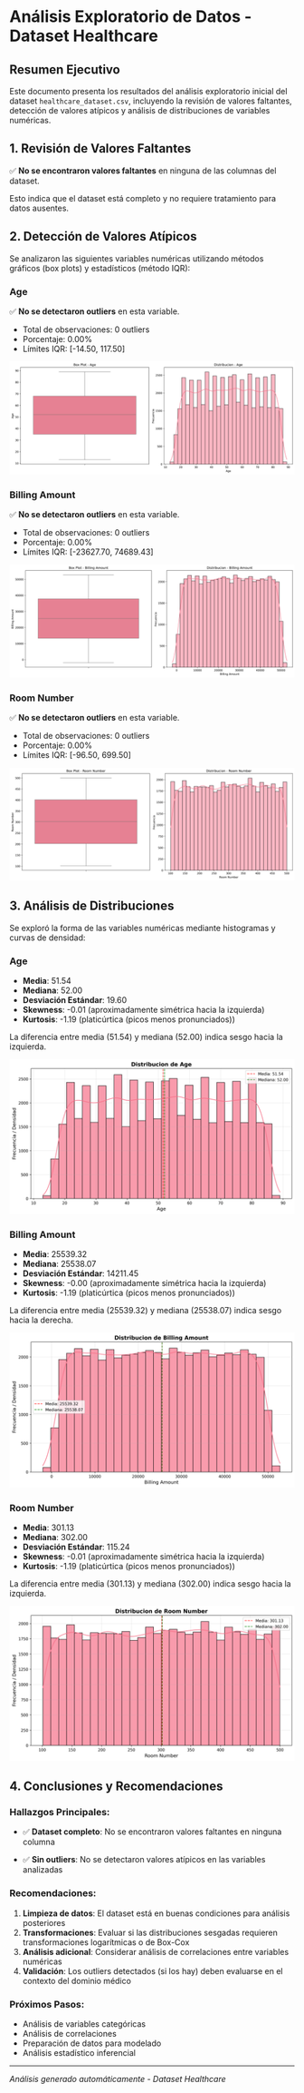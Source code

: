 # Análisis Exploratorio de Datos - Dataset Healthcare

## Resumen Ejecutivo

Este documento presenta los resultados del análisis exploratorio inicial del dataset `healthcare_dataset.csv`, incluyendo la revisión de valores faltantes, detección de valores atípicos y análisis de distribuciones de variables numéricas.

## 1. Revisión de Valores Faltantes


✅ **No se encontraron valores faltantes** en ninguna de las columnas del dataset.

Esto indica que el dataset está completo y no requiere tratamiento para datos ausentes.

## 2. Detección de Valores Atípicos

Se analizaron las siguientes variables numéricas utilizando métodos gráficos (box plots) y estadísticos (método IQR):


### Age
✅ **No se detectaron outliers** en esta variable.
- Total de observaciones: 0 outliers
- Porcentaje: 0.00%
- Límites IQR: [-14.50, 117.50]

![Box Plot y Distribución de Age](outputs_puntos123/boxplot_distribucion_age.png)

### Billing Amount
✅ **No se detectaron outliers** en esta variable.
- Total de observaciones: 0 outliers
- Porcentaje: 0.00%
- Límites IQR: [-23627.70, 74689.43]

![Box Plot y Distribución de Billing Amount](outputs_puntos123/boxplot_distribucion_billing_amount.png)

### Room Number
✅ **No se detectaron outliers** en esta variable.
- Total de observaciones: 0 outliers
- Porcentaje: 0.00%
- Límites IQR: [-96.50, 699.50]

![Box Plot y Distribución de Room Number](outputs_puntos123/boxplot_distribucion_room_number.png)

## 3. Análisis de Distribuciones

Se exploró la forma de las variables numéricas mediante histogramas y curvas de densidad:


### Age
- **Media**: 51.54
- **Mediana**: 52.00
- **Desviación Estándar**: 19.60
- **Skewness**: -0.01 (aproximadamente simétrica hacia la izquierda)
- **Kurtosis**: -1.19 (platicúrtica (picos menos pronunciados))

La diferencia entre media (51.54) y mediana (52.00) indica sesgo hacia la izquierda.

![Distribución de Age](outputs_puntos123/distribucion_age.png)

### Billing Amount
- **Media**: 25539.32
- **Mediana**: 25538.07
- **Desviación Estándar**: 14211.45
- **Skewness**: -0.00 (aproximadamente simétrica hacia la izquierda)
- **Kurtosis**: -1.19 (platicúrtica (picos menos pronunciados))

La diferencia entre media (25539.32) y mediana (25538.07) indica sesgo hacia la derecha.

![Distribución de Billing Amount](outputs_puntos123/distribucion_billing_amount.png)

### Room Number
- **Media**: 301.13
- **Mediana**: 302.00
- **Desviación Estándar**: 115.24
- **Skewness**: -0.01 (aproximadamente simétrica hacia la izquierda)
- **Kurtosis**: -1.19 (platicúrtica (picos menos pronunciados))

La diferencia entre media (301.13) y mediana (302.00) indica sesgo hacia la izquierda.

![Distribución de Room Number](outputs_puntos123/distribucion_room_number.png)

## 4. Conclusiones y Recomendaciones

### Hallazgos Principales:

- ✅ **Dataset completo**: No se encontraron valores faltantes en ninguna columna

- ✅ **Sin outliers**: No se detectaron valores atípicos en las variables analizadas

### Recomendaciones:

1. **Limpieza de datos**: El dataset está en buenas condiciones para análisis posteriores
2. **Transformaciones**: Evaluar si las distribuciones sesgadas requieren transformaciones logarítmicas o de Box-Cox
3. **Análisis adicional**: Considerar análisis de correlaciones entre variables numéricas
4. **Validación**: Los outliers detectados (si los hay) deben evaluarse en el contexto del dominio médico

### Próximos Pasos:
- Análisis de variables categóricas
- Análisis de correlaciones
- Preparación de datos para modelado
- Análisis estadístico inferencial

---
*Análisis generado automáticamente - Dataset Healthcare*
